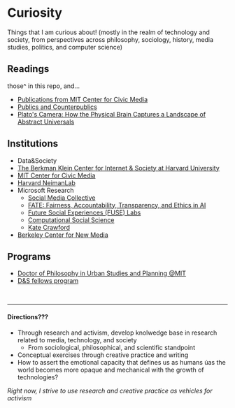 # Curiosity
Things that I am curious about! (mostly in the realm of technology and society, from perspectives across philosophy, sociology, history, media studies, politics, and computer science)

## Readings
those^ in this repo, and...
- [Publications from MIT Center for Civic Media](https://civic.mit.edu/publications/)
- [Publics and Counterpublics](https://www.amazon.com/gp/product/1890951293/ref=ox_sc_saved_title_4?smid=ATVPDKIKX0DER&psc=1)
- [Plato's Camera: How the Physical Brain Captures a Landscape of Abstract Universals](https://www.amazon.com/gp/product/0262525186/ref=ox_sc_saved_title_6?smid=ATVPDKIKX0DER&psc=1)

## Institutions
- Data&Society
- [The Berkman Klein Center for Internet & Society at Harvard University](https://cyber.harvard.edu/)
- [MIT Center for Civic Media](https://civic.mit.edu/)
- [Harvard NeimanLab](http://www.niemanlab.org/)
- Microsoft Research
  - [Social Media Collective](https://www.microsoft.com/en-us/research/group/social-media-collective/)
  - [FATE: Fairness, Accountability, Transparency, and Ethics in AI](https://www.microsoft.com/en-us/research/group/fate/)
  - [Future Social Experiences (FUSE) Labs](https://www.microsoft.com/en-us/research/group/future-social-experiences-fuse-labs/)
  - [Computational Social Science](https://www.microsoft.com/en-us/research/group/computational-social-science/)
  - [Kate Crawford](https://www.microsoft.com/en-us/research/people/kate/)
- [Berkeley Center for New Media](http://bcnm.berkeley.edu/)

## Programs
- [Doctor of Philosophy in Urban Studies and Planning @MIT](https://dusp.mit.edu/degrees/doctoral)
- [D&S fellows program](https://datasociety.net/initiatives/fellows-program/)

<br>

---
#### Directions???

- Through research and activism, develop knolwedge base in research related to media, technology, and society
  - From sociological, philosophical, and scientific standpoint
- Conceptual exercises through creative practice and writing
- How to assert the emotional capacity that defines us as humans úas the world becomes more opaque and mechanical with the growth of technologies?

*Right now, I strive to use research and creative practice as vehicles for activism*
